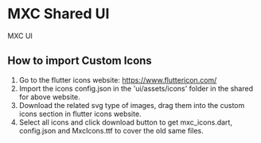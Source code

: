 # MXC Shared UI

MXC UI

## How to import Custom Icons

1. Go to the flutter icons website: https://www.fluttericon.com/
2. Import the icons config.json in the 'ui/assets/icons' folder in the shared for above website.
3. Download the related svg type of images, drag them into the custom icons section in flutter icons website.
4. Select all icons and click download button to get mxc_icons.dart, config.json and MxcIcons.ttf to cover the old same files.